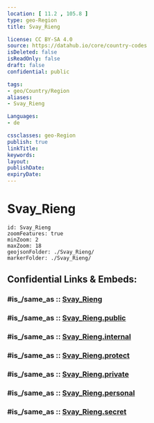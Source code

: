 ```yaml
---
location: [ 11.2 , 105.8 ] 
type: geo-Region
title: Svay_Rieng

license: CC BY-SA 4.0
source: https://datahub.io/core/country-codes
isDeleted: false
isReadOnly: false
draft: false
confidential: public

tags:
- geo/Country/Region
aliases:
- Svay_Rieng

Languages:
- de

cssclasses: geo-Region
publish: true
linkTitle: 
keywords: 
layout: 
publishDate: 
expiryDate: 
---
```


# Svay_Rieng

```leaflet
id: Svay_Rieng
zoomFeatures: true 
minZoom: 2 
maxZoom: 18
geojsonFolder: ./Svay_Rieng/
markerFolder: ./Svay_Rieng/
```


## Confidential Links & Embeds: 

### #is_/same_as :: [Svay_Rieng](/_Standards/Earth/Continent/Asia/Asia~South~East/Cambodia/Provinces~Cambodia/Svay_Rieng.md) 

### #is_/same_as :: [Svay_Rieng.public](/_public/Earth/Continent/Asia/Asia~South~East/Cambodia/Provinces~Cambodia/Svay_Rieng.public.md) 

### #is_/same_as :: [Svay_Rieng.internal](/_internal/Earth/Continent/Asia/Asia~South~East/Cambodia/Provinces~Cambodia/Svay_Rieng.internal.md) 

### #is_/same_as :: [Svay_Rieng.protect](/_protect/Earth/Continent/Asia/Asia~South~East/Cambodia/Provinces~Cambodia/Svay_Rieng.protect.md) 

### #is_/same_as :: [Svay_Rieng.private](/_private/Earth/Continent/Asia/Asia~South~East/Cambodia/Provinces~Cambodia/Svay_Rieng.private.md) 

### #is_/same_as :: [Svay_Rieng.personal](/_personal/Earth/Continent/Asia/Asia~South~East/Cambodia/Provinces~Cambodia/Svay_Rieng.personal.md) 

### #is_/same_as :: [Svay_Rieng.secret](/_secret/Earth/Continent/Asia/Asia~South~East/Cambodia/Provinces~Cambodia/Svay_Rieng.secret.md)

